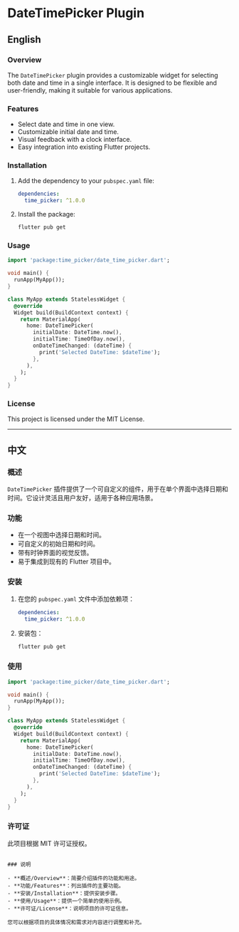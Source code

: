 # DateTimePicker Plugin

## English

### Overview

The `DateTimePicker` plugin provides a customizable widget for selecting both date and time in a single interface. It is designed to be flexible and user-friendly, making it suitable for various applications.

### Features

- Select date and time in one view.
- Customizable initial date and time.
- Visual feedback with a clock interface.
- Easy integration into existing Flutter projects.

### Installation

1. Add the dependency to your `pubspec.yaml` file:

   ```yaml
   dependencies:
     time_picker: ^1.0.0
   ```

2. Install the package:

   ```bash
   flutter pub get
   ```

### Usage

```dart
import 'package:time_picker/date_time_picker.dart';

void main() {
  runApp(MyApp());
}

class MyApp extends StatelessWidget {
  @override
  Widget build(BuildContext context) {
    return MaterialApp(
      home: DateTimePicker(
        initialDate: DateTime.now(),
        initialTime: TimeOfDay.now(),
        onDateTimeChanged: (dateTime) {
          print('Selected DateTime: $dateTime');
        },
      ),
    );
  }
}
```

### License

This project is licensed under the MIT License.

---

## 中文

### 概述

`DateTimePicker` 插件提供了一个可自定义的组件，用于在单个界面中选择日期和时间。它设计灵活且用户友好，适用于各种应用场景。

### 功能

- 在一个视图中选择日期和时间。
- 可自定义的初始日期和时间。
- 带有时钟界面的视觉反馈。
- 易于集成到现有的 Flutter 项目中。

### 安装

1. 在您的 `pubspec.yaml` 文件中添加依赖项：

   ```yaml
   dependencies:
     time_picker: ^1.0.0
   ```

2. 安装包：

   ```bash
   flutter pub get
   ```

### 使用

```dart
import 'package:time_picker/date_time_picker.dart';

void main() {
  runApp(MyApp());
}

class MyApp extends StatelessWidget {
  @override
  Widget build(BuildContext context) {
    return MaterialApp(
      home: DateTimePicker(
        initialDate: DateTime.now(),
        initialTime: TimeOfDay.now(),
        onDateTimeChanged: (dateTime) {
          print('Selected DateTime: $dateTime');
        },
      ),
    );
  }
}
```

### 许可证

此项目根据 MIT 许可证授权。
```

### 说明

- **概述/Overview**：简要介绍插件的功能和用途。
- **功能/Features**：列出插件的主要功能。
- **安装/Installation**：提供安装步骤。
- **使用/Usage**：提供一个简单的使用示例。
- **许可证/License**：说明项目的许可证信息。

您可以根据项目的具体情况和需求对内容进行调整和补充。